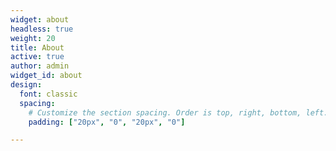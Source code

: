 ```yaml
---
widget: about
headless: true
weight: 20
title: About
active: true
author: admin
widget_id: about
design:
  font: classic
  spacing:
    # Customize the section spacing. Order is top, right, bottom, left.
    padding: ["20px", "0", "20px", "0"]

---
```

